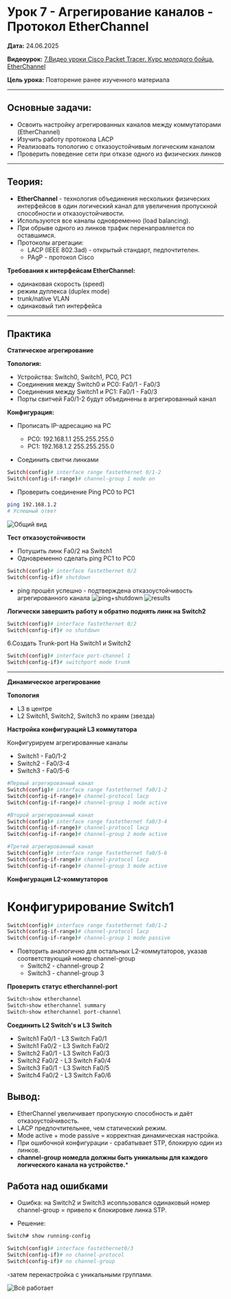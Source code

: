 # Урок 7 - Агрегирование каналов - Протокол EtherChannel

**Дата:** 24.06.2025

**Видеоурок:** [7.Видео уроки Cisco Packet Tracer. Курс молодого бойца. EtherChannel](https://vkvideo.ru/playlist/-32477510_12/video-32477510_456239180)

**Цель урока:** Повторение ранее изученного материала

---

## Основные задачи:
- Освоить настройку агрегированных каналов между коммутаторами (EtherChannel)
- Изучить работу протокола LACP
- Реализовать топологию с отказоустойчивым логическим каналом
- Проверить поведение сети при отказе одного из физических линков

---

## Теория:

- **EtherChannel** - технология объединения нескольких физических интерфейсов в один логический канал для увеличения пропускной способности и отказоустойчивости.
- Используются все каналы одновременно (load balancing).
- При обрыве одного из линков трафик перенаправляется по оставшимся.
- Протоколы агрегации:
  - LACP (IEEE 802.3ad) - открытый стандарт, педпочтителен.
  - PAgP - протокол Cisco

**Требования к интерфейсам EtherChannel:**
- одинаковая скорость (speed)
- режим дуплекса (duplex mode)
- trunk/native VLAN
- одинаковый тип интерфейса

---

## Практика

**Статическое агрегирование**

**Топология:**

- Устройства: Switch0, Switch1, PC0, PC1
- Соединения между Switch0 и PC0: Fa0/1 - Fa0/3
- Соединения между Switch1 и PC1: Fa0/1 - Fa0/3
- Порты свитчей Fa0/1-2 будут объединены в агрегированный канал

**Конфигурация:**

- Прописать IP-адресацию на PC
  - PC0: 192.168.1.1 255.255.255.0
  - PC1: 192.168.1.2 255.255.255.0

- Соединить свитчи линками
```bash
Switch(config)# interface range fastethernet 0/1-2
Switch(config-if-range)# channel-group 1 mode on
```
- Проверить соединение
Ping PC0 to PC1
```bash
ping 192.168.1.2
# Успешный ответ
```

![Общий вид](./Static/static_all.png)

**Тест отказоустойчивости**

- Потушить линк Fa0/2 на Switch1 
- Одновременно сделать ping PC1 to PC0
```bash
Switch(config)# interface fastethernet 0/2
Switch(config-if)# shutdown
```

- ping прошёл успешно - подтверждена отказоустойчивость агрегированного канала
![ping+shutdown](./Static/static_shutdown1.png)
![results](./Static/static_shutdown2.png)

**Логически завершить работу и обратно поднять линк на Switch2**
```bash
Switch(config)# interface fastethernet 0/2
Switch(config-if)# no shutdown
```

6.Создать Trunk-port
На Switch1 и Switch2
```bash
Switch(config)# interface port-channel 1
Switch(config-if)# switchport mode trunk
```
---

**Динамическое агрегирование**

**Топология** 
- L3 в центре
- L2 Switch1, Switch2, Switch3 по краям (звезда)

**Настройка конфигураций L3 коммутатора**

Конфигурируем агрегированные каналы
- Switch1 - Fa0/1-2
- Switch2 - Fa0/3-4
- Switch3 - Fa0/5-6

```bash
#Первый агрегированный канал
Switch(config)# interface range fastethernet fa0/1-2
Switch(config-if-range)# channel-protocol lacp
Switch(config-if-range)# channel-group 1 mode active

#Второй агрегированный канал
Switch(config)# interface range fastethernet fa0/3-4
Switch(config-if-range)# channel-protocol lacp
Switch(config-if-range)# channel-group 2 mode active

#Третий агрегированный канал
Switch(config)# interface range fastethernet fa0/5-6
Switch(config-if-range)# channel-protocol lacp
Switch(config-if-range)# channel-group 3 mode active
```

**Конфигурация L2-коммутаторов**

# Конфигурирование Switch1
```bash
Switch(config)# interface range fastethernet fa0/1-2
Switch(config-if-range)# channel-protocol lacp
Switch(config-if-range)# channel-group 1 mode passive
```

- Повторить аналогично для остальных L2-коммутаторов, указав соответствующий номер channel-group
  - Switch2 - channel-group 2
  - Switch3 - channel-group 3

**Проверить статус etherchannel-port**
```bash
Switch>show etherchannel
Switch>show etherchannel summary
Switch>show etherchannel port-channel
```

**Соединить L2 Switch's и L3 Switch**
- Switch1 Fa0/1 - L3 Switch Fa0/1
- Switch1 Fa0/2 - L3 Switch Fa0/2
- Switch2 Fa0/1 - L3 Switch Fa0/3
- Switch2 Fa0/2 - L3 Switch Fa0/4
- Switch3 Fa0/1 - L3 Switch Fa0/5
- Switch4 Fa0/2 - L3 Switch Fa0/6

## Вывод:
- EtherChannel увеличивает пропускную способность и даёт отказоустойчивость.
- LACP предпочтительнее, чем статический режим.
- Mode active + mode passive = корректная динамическая настройка.
- При ошибочной конфигурации - срабатывает STP, блокирую один из линков.
- **channel-group номедла должны быть уникальны для каждого логического канала на устройстве.***

## Работа над ошибками
- Ошибка: на Switch2 и Switch3 исопльзовался одинаковый номер channel-group = привело к блокировке линка STP.

- Решение:
```bash
Switch# show running-config

Switch(config)# interface fastethernet0/3
Switch(config-if)# no channel-protocol
Switch(config-if)# no channel-group
```
-затем перенастройка с уникальными группами.

![Всё работает](./Dynamic/dynamic_allworks.png)